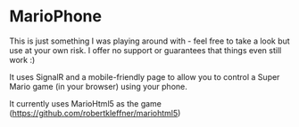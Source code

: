 MarioPhone
==========

This is just something I was playing around with - feel free to take a look but use at your own risk. I offer no support or guarantees that things even still work :)

It uses SignalR and a mobile-friendly page to allow you to control a Super Mario game (in your browser) using your phone.

It currently uses MarioHtml5 as the game (https://github.com/robertkleffner/mariohtml5)
